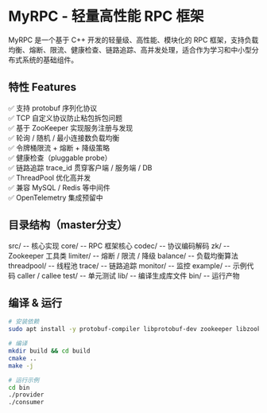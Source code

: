 # MyRPC - 轻量高性能 RPC 框架

MyRPC 是一个基于 C++ 开发的轻量级、高性能、模块化的 RPC 框架，支持负载均衡、熔断、限流、健康检查、链路追踪、高并发处理，适合作为学习和中小型分布式系统的基础组件。

## 特性 Features

✅ 支持 protobuf 序列化协议  
✅ TCP 自定义协议防止粘包拆包问题  
✅ 基于 ZooKeeper 实现服务注册与发现  
✅ 轮询 / 随机 / 最小连接数负载均衡  
✅ 令牌桶限流 + 熔断 + 降级策略  
✅ 健康检查（pluggable probe）  
✅ 链路追踪 trace_id 贯穿客户端 / 服务端 / DB  
✅ ThreadPool 优化高并发  
✅ 兼容 MySQL / Redis 等中间件  
✅ OpenTelemetry 集成预留中

## 目录结构（master分支）

src/ -- 核心实现
core/ -- RPC 框架核心
codec/ -- 协议编码解码
zk/ -- Zookeeper 工具类
limiter/ -- 熔断 / 限流 / 降级
balance/ -- 负载均衡算法
threadpool/ -- 线程池
trace/ -- 链路追踪
monitor/ -- 监控
example/ -- 示例代码 caller / callee
test/ -- 单元测试
lib/ -- 编译生成库文件
bin/ -- 运行产物


## 编译 & 运行

```bash
# 安装依赖
sudo apt install -y protobuf-compiler libprotobuf-dev zookeeper libzookeeper-mt-dev mysql-client libmysqlclient-dev redis

# 编译
mkdir build && cd build
cmake ..
make -j

# 运行示例
cd bin
./provider
./consumer
